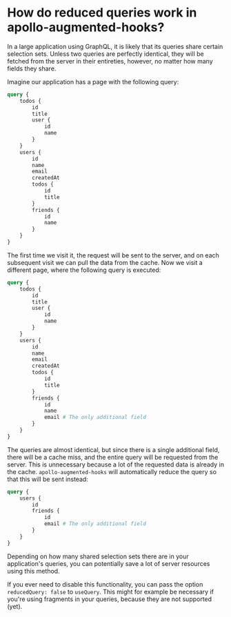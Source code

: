 # How do reduced queries work in apollo-augmented-hooks?

In a large application using GraphQL, it is likely that its queries share certain selection sets. Unless two queries are perfectly identical, they will be fetched from the server in their entireties, however, no matter how many fields they share.

Imagine our application has a page with the following query:

```graphql
query {
    todos {
        id
        title
        user {
            id
            name
        }
    }
    users {
        id
        name
        email
        createdAt
        todos {
            id
            title
        }
        friends {
            id
            name
        }
    }
}
```

The first time we visit it, the request will be sent to the server, and on each subsequent visit we can pull the data from the cache. Now we visit a different page, where the following query is executed:

```graphql
query {
    todos {
        id
        title
        user {
            id
            name
        }
    }
    users {
        id
        name
        email
        createdAt
        todos {
            id
            title
        }
        friends {
            id
            name
            email # The only additional field
        }
    }
}
```

The queries are almost identical, but since there is a single additional field, there will be a cache miss, and the entire query will be requested from the server. This is unnecessary because a lot of the requested data is already in the cache. `apollo-augmented-hooks` will automatically reduce the query so that this will be sent instead:

```graphql
query {
    users {
        id
        friends {
            id
            email # The only additional field
        }
    }
}
```

Depending on how many shared selection sets there are in your application's queries, you can potentially save a lot of server resources using this method.

If you ever need to disable this functionality, you can pass the option `reducedQuery: false` to `useQuery`. This might for example be necessary if you're using fragments in your queries, because they are not supported (yet).

